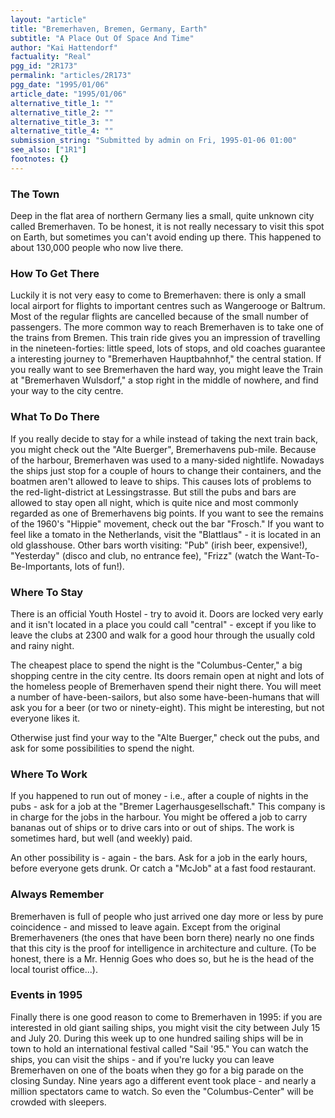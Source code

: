 ```yaml
---
layout: "article"
title: "Bremerhaven, Bremen, Germany, Earth"
subtitle: "A Place Out Of Space And Time"
author: "Kai Hattendorf"
factuality: "Real"
pgg_id: "2R173"
permalink: "articles/2R173"
pgg_date: "1995/01/06"
article_date: "1995/01/06"
alternative_title_1: ""
alternative_title_2: ""
alternative_title_3: ""
alternative_title_4: ""
submission_string: "Submitted by admin on Fri, 1995-01-06 01:00"
see_also: ["1R1"]
footnotes: {}
---
```

<div>
<h3>The Town</h3>
<p>Deep in the flat area of northern Germany lies a small, quite unknown city called Bremerhaven. To be honest, it is not really necessary to visit this spot on Earth, but sometimes you can't avoid ending up there. This happened to about 130,000 people who now live there.</p>
<h3>How To Get There</h3>
<p>Luckily it is not very easy to come to Bremerhaven: there is only a small local airport for flights to important centres such as Wangerooge or Baltrum. Most of the regular flights are cancelled because of the small number of passengers. The more common way to reach Bremerhaven is to take one of the trains from Bremen. This train ride gives you an impression of travelling in the nineteen-forties: little speed, lots of stops, and old coaches guarantee a interesting journey to "Bremerhaven Hauptbahnhof," the central station. If you really want to see Bremerhaven the hard way, you might leave the Train at "Bremerhaven Wulsdorf," a stop right in the middle of nowhere, and find your way to the city centre.</p>
<h3>What To Do There</h3>
<p>If you really decide to stay for a while instead of taking the next train back, you might check out the "Alte Buerger", Bremerhavens pub-mile. Because of the harbour, Bremerhaven was used to a many-sided nightlife. Nowadays the ships just stop for a couple of hours to change their containers, and the boatmen aren't allowed to leave to ships. This causes lots of problems to the red-light-district at Lessingstrasse. But still the pubs and bars are allowed to stay open all night, which is quite nice and most commonly regarded as one of Bremerhavens big points. If you want to see the remains of the 1960's "Hippie" movement, check out the bar "Frosch." If you want to feel like a tomato in the Netherlands, visit the "Blattlaus" - it is located in an old glasshouse. Other bars worth visiting: "Pub" (irish beer, expensive!), "Yesterday" (disco and club, no entrance fee), "Frizz" (watch the Want-To-Be-Importants, lots of fun!).</p>
<h3>Where To Stay</h3>
<p>There is an official Youth Hostel - try to avoid it. Doors are locked very early and it isn't located in a place you could call "central" - except if you like to leave the clubs at 2300 and walk for a good hour through the usually cold and rainy night.</p>
<p>The cheapest place to spend the night is the "Columbus-Center," a big shopping centre in the city centre. Its doors remain open at night and lots of the homeless people of Bremerhaven spend their night there. You will meet a number of have-been-sailors, but also some have-been-humans that will ask you for a beer (or two or ninety-eight). This might be interesting, but not everyone likes it.</p>
<p>Otherwise just find your way to the "Alte Buerger," check out the pubs, and ask for some possibilities to spend the night.</p>
<h3>Where To Work</h3>
<p>If you happened to run out of money - i.e., after a couple of nights in the pubs - ask for a job at the "Bremer Lagerhausgesellschaft." This company is in charge for the jobs in the harbour. You might be offered a job to carry bananas out of ships or to drive cars into or out of ships. The work is sometimes hard, but well (and weekly) paid.</p>
<p>An other possibility is - again - the bars. Ask for a job in the early hours, before everyone gets drunk. Or catch a "McJob" at a fast food restaurant.</p>
<h3>Always Remember</h3>
<p>Bremerhaven is full of people who just arrived one day more or less by pure coincidence - and missed to leave again. Except from the original Bremerhaveners (the ones that have been born there) nearly no one finds that this city is the proof for intelligence in architecture and culture. (To be honest, there is a Mr. Hennig Goes who does so, but he is the head of the local tourist office...).</p>
<h3>Events in 1995</h3>
<p>Finally there is one good reason to come to Bremerhaven in 1995: if you are interested in old giant sailing ships, you might visit the city between July 15 and July 20. During this week up to one hundred sailing ships will be in town to hold an international festival called "Sail '95." You can watch the ships, you can visit the ships - and if you're lucky you can leave Bremerhaven on one of the boats when they go for a big parade on the closing Sunday. Nine years ago a different event took place - and nearly a million spectators came to watch. So even the "Columbus-Center" will be crowded with sleepers.</p>
</div>
